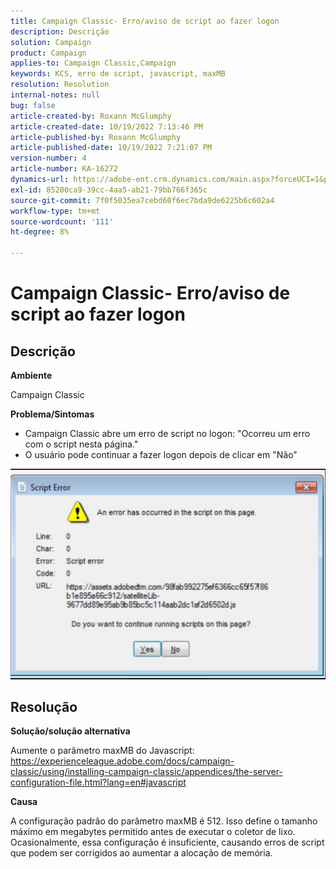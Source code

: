 ```yaml
---
title: Campaign Classic- Erro/aviso de script ao fazer logon
description: Descrição
solution: Campaign
product: Campaign
applies-to: Campaign Classic,Campaign
keywords: KCS, erro de script, javascript, maxMB
resolution: Resolution
internal-notes: null
bug: false
article-created-by: Roxann McGlumphy
article-created-date: 10/19/2022 7:13:46 PM
article-published-by: Roxann McGlumphy
article-published-date: 10/19/2022 7:21:07 PM
version-number: 4
article-number: KA-16272
dynamics-url: https://adobe-ent.crm.dynamics.com/main.aspx?forceUCI=1&pagetype=entityrecord&etn=knowledgearticle&id=5216fb24-e24f-ed11-bba2-00224808679b
exl-id: 85200ca9-39cc-4aa5-ab21-79bb766f365c
source-git-commit: 7f0f5035ea7cebd60f6ec7bda9de6225b6c602a4
workflow-type: tm+mt
source-wordcount: '111'
ht-degree: 8%

---
```


# Campaign Classic- Erro/aviso de script ao fazer logon

## Descrição


<b>Ambiente</b>

Campaign Classic

<b>Problema/Sintomas</b>

- Campaign Classic abre um erro de script no logon: &quot;Ocorreu um erro com o script nesta página.&quot;
- O usuário pode continuar a fazer logon depois de clicar em &quot;Não&quot;


![](assets/___4d77ab25-e34f-ed11-bba2-00224808679b___.jpeg)


## Resolução


<b>Solução/solução alternativa</b>

Aumente o parâmetro maxMB do Javascript: https://experienceleague.adobe.com/docs/campaign-classic/using/installing-campaign-classic/appendices/the-server-configuration-file.html?lang=en#javascript

<b>Causa</b>

A configuração padrão do parâmetro maxMB é 512. Isso define o tamanho máximo em megabytes permitido antes de executar o coletor de lixo. Ocasionalmente, essa configuração é insuficiente, causando erros de script que podem ser corrigidos ao aumentar a alocação de memória.
